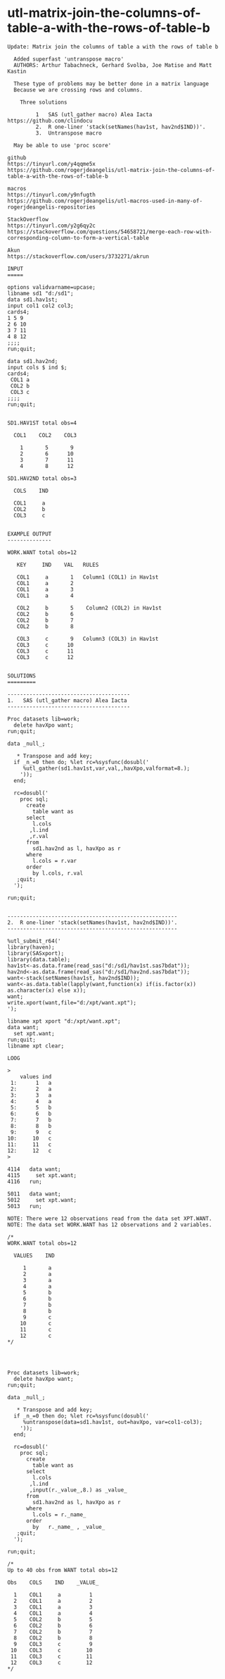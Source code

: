 # utl-matrix-join-the-columns-of-table-a-with-the-rows-of-table-b
    Update: Matrix join the columns of table a with the rows of table b                                                        
                                                                                                                               
      Added superfast 'untranspose macro'                                                                                      
      AUTHORS: Arthur Tabachneck, Gerhard Svolba, Joe Matise and Matt Kastin                                                   
                                                                                                                               
      These type of problems may be better done in a matrix language                                                           
      Because we are crossing rows and columns.                                                                                
                                                                                                                               
        Three solutions                                                                                                        
                                                                                                                               
             1   SAS (utl_gather macro) Alea Iacta https://github.com/clindocu                                                 
             2.  R one-liner 'stack(setNames(hav1st, hav2nd$IND))'.                                                            
             3.  Untranspose macro                                                                                             
                                                                                                                               
      May be able to use 'proc score'                                                                                          
                                                                                                                               
    github                                                                                                                     
    https://tinyurl.com/y4qqme5x                                                                                               
    https://github.com/rogerjdeangelis/utl-matrix-join-the-columns-of-table-a-with-the-rows-of-table-b                         
                                                                                                                               
    macros                                                                                                                     
    https://tinyurl.com/y9nfugth                                                                                               
    https://github.com/rogerjdeangelis/utl-macros-used-in-many-of-rogerjdeangelis-repositories                                 
                                                                                                                               
    StackOverflow                                                                                                              
    https://tinyurl.com/y2g6qy2c                                                                                               
    https://stackoverflow.com/questions/54658721/merge-each-row-with-corresponding-column-to-form-a-vertical-table             
                                                                                                                               
    Akun                                                                                                                       
    https://stackoverflow.com/users/3732271/akrun                                                                              
                                                                                                                               
    INPUT                                                                                                                      
    =====                                                                                                                      
                                                                                                                               
    options validvarname=upcase;                                                                                               
    libname sd1 "d:/sd1";                                                                                                      
    data sd1.hav1st;                                                                                                           
    input col1 col2 col3;                                                                                                      
    cards4;                                                                                                                    
    1 5 9                                                                                                                      
    2 6 10                                                                                                                     
    3 7 11                                                                                                                     
    4 8 12                                                                                                                     
    ;;;;                                                                                                                       
    run;quit;                                                                                                                  
                                                                                                                               
    data sd1.hav2nd;                                                                                                           
    input cols $ ind $;                                                                                                        
    cards4;                                                                                                                    
     COL1 a                                                                                                                    
     COL2 b                                                                                                                    
     COL3 c                                                                                                                    
    ;;;;                                                                                                                       
    run;quit;                                                                                                                  
                                                                                                                               
                                                                                                                               
    SD1.HAV1ST total obs=4                                                                                                     
                                                                                                                               
      COL1    COL2    COL3                                                                                                     
                                                                                                                               
        1       5       9                                                                                                      
        2       6      10                                                                                                      
        3       7      11                                                                                                      
        4       8      12                                                                                                      
                                                                                                                               
    SD1.HAV2ND total obs=3                                                                                                     
                                                                                                                               
      COLS    IND                                                                                                              
                                                                                                                               
      COL1     a                                                                                                               
      COL2     b                                                                                                               
      COL3     c                                                                                                               
                                                                                                                               
                                                                                                                               
    EXAMPLE OUTPUT                                                                                                             
    --------------                                                                                                             
                                                                                                                               
    WORK.WANT total obs=12                                                                                                     
                                                                                                                               
       KEY     IND    VAL   RULES                                                                                              
                                                                                                                               
       COL1     a       1   Column1 (COL1) in Hav1st                                                                           
       COL1     a       2                                                                                                      
       COL1     a       3                                                                                                      
       COL1     a       4                                                                                                      
                                                                                                                               
       COL2     b       5    Column2 (COL2) in Hav1st                                                                          
       COL2     b       6                                                                                                      
       COL2     b       7                                                                                                      
       COL2     b       8                                                                                                      
                                                                                                                               
       COL3     c       9   Column3 (COL3) in Hav1st                                                                           
       COL3     c      10                                                                                                      
       COL3     c      11                                                                                                      
       COL3     c      12                                                                                                      
                                                                                                                               
                                                                                                                               
    SOLUTIONS                                                                                                                  
    =========                                                                                                                  
                                                                                                                               
    ---------------------------------------                                                                                    
    1.   SAS (utl_gather macro) Alea Iacta                                                                                     
    ---------------------------------------                                                                                    
                                                                                                                               
    Proc datasets lib=work;                                                                                                    
      delete havXpo want;                                                                                                      
    run;quit;                                                                                                                  
                                                                                                                               
    data _null_;                                                                                                               
                                                                                                                               
       * Transpose and add key;                                                                                                
      if _n_=0 then do; %let rc=%sysfunc(dosubl('                                                                              
         %utl_gather(sd1.hav1st,var,val,,havXpo,valformat=8.);                                                                 
        '));                                                                                                                   
      end;                                                                                                                     
                                                                                                                               
      rc=dosubl('                                                                                                              
        proc sql;                                                                                                              
          create                                                                                                               
            table want as                                                                                                      
          select                                                                                                               
            l.cols                                                                                                             
           ,l.ind                                                                                                              
           ,r.val                                                                                                              
          from                                                                                                                 
            sd1.hav2nd as l, havXpo as r                                                                                       
          where                                                                                                                
            l.cols = r.var                                                                                                     
          order                                                                                                                
            by l.cols, r.val                                                                                                   
       ;quit;                                                                                                                  
      ');                                                                                                                      
                                                                                                                               
    run;quit;                                                                                                                  
                                                                                                                               
                                                                                                                               
    ------------------------------------------------------                                                                     
    2.  R one-liner 'stack(setNames(hav1st, hav2nd$IND))'.                                                                     
    ------------------------------------------------------                                                                     
                                                                                                                               
    %utl_submit_r64('                                                                                                          
    library(haven);                                                                                                            
    library(SASxport);                                                                                                         
    library(data.table);                                                                                                       
    hav1st<-as.data.frame(read_sas("d:/sd1/hav1st.sas7bdat"));                                                                 
    hav2nd<-as.data.frame(read_sas("d:/sd1/hav2nd.sas7bdat"));                                                                 
    want<-stack(setNames(hav1st, hav2nd$IND));                                                                                 
    want<-as.data.table(lapply(want,function(x) if(is.factor(x)) as.character(x) else x));                                     
    want;                                                                                                                      
    write.xport(want,file="d:/xpt/want.xpt");                                                                                  
    ');                                                                                                                        
                                                                                                                               
    libname xpt xport "d:/xpt/want.xpt";                                                                                       
    data want;                                                                                                                 
      set xpt.want;                                                                                                            
    run;quit;                                                                                                                  
    libname xpt clear;                                                                                                         
                                                                                                                               
    LOOG                                                                                                                       
                                                                                                                               
    >                                                                                                                          
        values ind                                                                                                             
     1:      1   a                                                                                                             
     2:      2   a                                                                                                             
     3:      3   a                                                                                                             
     4:      4   a                                                                                                             
     5:      5   b                                                                                                             
     6:      6   b                                                                                                             
     7:      7   b                                                                                                             
     8:      8   b                                                                                                             
     9:      9   c                                                                                                             
    10:     10   c                                                                                                             
    11:     11   c                                                                                                             
    12:     12   c                                                                                                             
    >                                                                                                                          
                                                                                                                               
    4114   data want;                                                                                                          
    4115     set xpt.want;                                                                                                     
    4116   run;                                                                                                                
                                                                                                                               
    5011   data want;                                                                                                          
    5012     set xpt.want;                                                                                                     
    5013   run;                                                                                                                
                                                                                                                               
    NOTE: There were 12 observations read from the data set XPT.WANT.                                                          
    NOTE: The data set WORK.WANT has 12 observations and 2 variables.                                                          
                                                                                                                               
    /*                                                                                                                         
    WORK.WANT total obs=12                                                                                                     
                                                                                                                               
      VALUES    IND                                                                                                            
                                                                                                                               
         1       a                                                                                                             
         2       a                                                                                                             
         3       a                                                                                                             
         4       a                                                                                                             
         5       b                                                                                                             
         6       b                                                                                                             
         7       b                                                                                                             
         8       b                                                                                                             
         9       c                                                                                                             
        10       c                                                                                                             
        11       c                                                                                                             
        12       c                                                                                                             
    */                                                                                                                         
                                                                                                                               
                                                                                                                               
                                                                                                                               
                                                                                                                               
    Proc datasets lib=work;                                                                                                    
      delete havXpo want;                                                                                                      
    run;quit;                                                                                                                  
                                                                                                                               
    data _null_;                                                                                                               
                                                                                                                               
       * Transpose and add key;                                                                                                
      if _n_=0 then do; %let rc=%sysfunc(dosubl('                                                                              
         %untranspose(data=sd1.hav1st, out=havXpo, var=col1-col3);                                                             
        '));                                                                                                                   
      end;                                                                                                                     
                                                                                                                               
      rc=dosubl('                                                                                                              
        proc sql;                                                                                                              
          create                                                                                                               
            table want as                                                                                                      
          select                                                                                                               
            l.cols                                                                                                             
           ,l.ind                                                                                                              
           ,input(r._value_,8.) as _value_                                                                                     
          from                                                                                                                 
            sd1.hav2nd as l, havXpo as r                                                                                       
          where                                                                                                                
            l.cols = r._name_                                                                                                  
          order                                                                                                                
            by   r._name_ , _value_                                                                                            
       ;quit;                                                                                                                  
      ');                                                                                                                      
                                                                                                                               
    run;quit;                                                                                                                  
                                                                                                                               
    /*                                                                                                                         
    Up to 40 obs from WANT total obs=12                                                                                        
                                                                                                                               
    Obs    COLS    IND    _VALUE_                                                                                              
                                                                                                                               
      1    COL1     a         1                                                                                                
      2    COL1     a         2                                                                                                
      3    COL1     a         3                                                                                                
      4    COL1     a         4                                                                                                
      5    COL2     b         5                                                                                                
      6    COL2     b         6                                                                                                
      7    COL2     b         7                                                                                                
      8    COL2     b         8                                                                                                
      9    COL3     c         9                                                                                                
     10    COL3     c        10                                                                                                
     11    COL3     c        11                                                                                                
     12    COL3     c        12                                                                                                
    */                                                                                                                         
                                                                                                                               
                                                                                                                               
                                                                                 
                                                                                                                       
